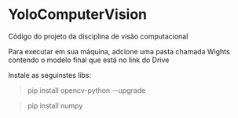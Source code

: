 # YoloComputerVision
Código do projeto da disciplina de visão computacional

Para executar em sua máquina, adcione uma pasta chamada Wights contendo o modelo final que está no link do Drive

Instale as seguinstes libs:

> pip install opencv-python --upgrade

> pip install numpy
